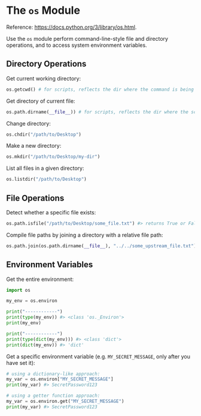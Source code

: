 # The `os` Module

Reference: https://docs.python.org/3/library/os.html.

Use the `os` module perform command-line-style file and directory operations, and to access system environment variables.

## Directory Operations

Get current working directory:

```python
os.getcwd() # for scripts, reflects the dir where the command is being run
```

Get directory of current file:

```py
os.path.dirname(__file__)) # for scripts, reflects the dir where the script file exists
```

Change directory:

```py
os.chdir("/path/to/Desktop")
```

Make a new directory:

```py
os.mkdir("/path/to/Desktop/my-dir")
```

List all files in a given directory:

```python
os.listdir("/path/to/Desktop")
```

## File Operations

Detect whether a specific file exists:

```py
os.path.isfile("/path/to/Desktop/some_file.txt") #> returns True or False
```

Compile file paths by joining a directory with a relative file path:

```py
os.path.join(os.path.dirname(__file__), "../../some_upstream_file.txt")
```

## Environment Variables

Get the entire environment:

```py
import os

my_env = os.environ

print("------------")
print(type(my_env)) #> <class 'os._Environ'>
print(my_env)

print("------------")
print(type(dict(my_env))) #> <class 'dict'>
print(dict(my_env)) #> 'dict'
```

Get a specific environment variable (e.g. `MY_SECRET_MESSAGE`, only after you have set it):

```py
# using a dictionary-like approach:
my_var = os.environ["MY_SECRET_MESSAGE"]
print(my_var) #> SecretPassword123

# using a getter function approach:
my_var = os.environ.get("MY_SECRET_MESSAGE")
print(my_var) #> SecretPassword123
```
